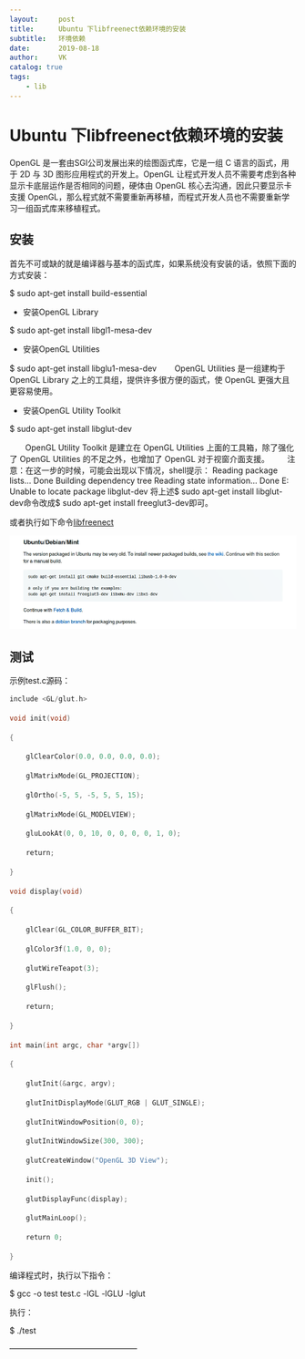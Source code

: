 ```yaml
---
layout:     post
title:      Ubuntu 下libfreenect依赖环境的安装
subtitle:   环境依赖
date:       2019-08-18
author:     VK
catalog: true
tags:
    - lib
---
```




# Ubuntu 下libfreenect依赖环境的安装

OpenGL 是一套由SGI公司发展出来的绘图函式库，它是一组 C 语言的函式，用于 2D 与 3D 图形应用程式的开发上。OpenGL 让程式开发人员不需要考虑到各种显示卡底层运作是否相同的问题，硬体由 OpenGL 核心去沟通，因此只要显示卡支援 OpenGL，那么程式就不需要重新再移植，而程式开发人员也不需要重新学习一组函式库来移植程式。

## 安装


首先不可或缺的就是编译器与基本的函式库，如果系统没有安装的话，依照下面的方式安装：

$ sudo apt-get install build-essential

- 安装OpenGL Library

$ sudo apt-get install libgl1-mesa-dev

- 安装OpenGL Utilities

$ sudo apt-get install libglu1-mesa-dev
       OpenGL Utilities 是一组建构于 OpenGL Library 之上的工具组，提供许多很方便的函式，使 OpenGL 更强大且更容易使用。

- 安装OpenGL Utility Toolkit

$ sudo apt-get install libglut-dev

       OpenGL Utility Toolkit 是建立在 OpenGL Utilities 上面的工具箱，除了强化了 OpenGL Utilities 的不足之外，也增加了 OpenGL 对于视窗介面支援。
       注意：在这一步的时候，可能会出现以下情况，shell提示：
Reading package lists... Done
Building dependency tree
Reading state information... Done
E: Unable to locate package libglut-dev
将上述$ sudo apt-get install libglut-dev命令改成$ sudo apt-get install freeglut3-dev即可。

或者执行如下命令[libfreenect](https://github.com/OpenKinect/libfreenect)

![libfreenect](../img/libfreenect.jpg)

## 测试

示例test.c源码：

```c
include <GL/glut.h>

void init(void)

{

    glClearColor(0.0, 0.0, 0.0, 0.0);

    glMatrixMode(GL_PROJECTION);

    glOrtho(-5, 5, -5, 5, 5, 15);

    glMatrixMode(GL_MODELVIEW);

    gluLookAt(0, 0, 10, 0, 0, 0, 0, 1, 0);

    return;

}

void display(void)

{

    glClear(GL_COLOR_BUFFER_BIT);

    glColor3f(1.0, 0, 0);

    glutWireTeapot(3);

    glFlush();

    return;

}

int main(int argc, char *argv[])

{

    glutInit(&argc, argv);

    glutInitDisplayMode(GLUT_RGB | GLUT_SINGLE);

    glutInitWindowPosition(0, 0);

    glutInitWindowSize(300, 300);

    glutCreateWindow("OpenGL 3D View");

    init();

    glutDisplayFunc(display);

    glutMainLoop();

    return 0;

}

```

编译程式时，执行以下指令：

$ gcc -o test test.c -lGL -lGLU -lglut

执行：

$ ./test

 ———————————————— 
